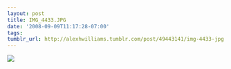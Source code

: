```yaml
---
layout: post
title: IMG_4433.JPG
date: '2008-09-09T11:17:28-07:00'
tags: 
tumblr_url: http://alexhwilliams.tumblr.com/post/49443141/img-4433-jpg
---
```

<img src="http://24.media.tumblr.com/EXq6qISREdoe3pnkgm0o2OO4_250.jpg"/>
